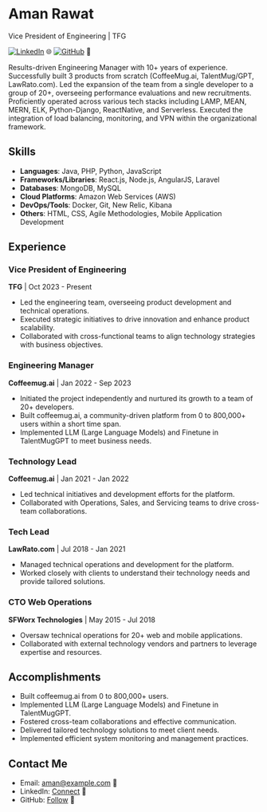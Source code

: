 # Aman Rawat
Vice President of Engineering | TFG

[![LinkedIn](https://img.shields.io/badge/LinkedIn-Connect-blue)](https://www.linkedin.com/in/amanrawat/) 🌐
[![GitHub](https://img.shields.io/badge/GitHub-Follow-brightgreen)](https://github.com/yourusername) 🚀

Results-driven Engineering Manager with 10+ years of experience. Successfully built 3 products from scratch (CoffeeMug.ai, TalentMug/GPT, LawRato.com). Led the expansion of the team from a single developer to a group of 20+, overseeing performance evaluations and new recruitments. Proficiently operated across various tech stacks including LAMP, MEAN, MERN, ELK, Python-Django, ReactNative, and Serverless. Executed the integration of load balancing, monitoring, and VPN within the organizational framework.

## Skills
- **Languages**: Java, PHP, Python, JavaScript
- **Frameworks/Libraries**: React.js, Node.js, AngularJS, Laravel
- **Databases**: MongoDB, MySQL
- **Cloud Platforms**: Amazon Web Services (AWS)
- **DevOps/Tools**: Docker, Git, New Relic, Kibana
- **Others**: HTML, CSS, Agile Methodologies, Mobile Application Development

## Experience

### Vice President of Engineering
**TFG** | Oct 2023 - Present 
- Led the engineering team, overseeing product development and technical operations.
- Executed strategic initiatives to drive innovation and enhance product scalability.
- Collaborated with cross-functional teams to align technology strategies with business objectives.

### Engineering Manager
**Coffeemug.ai** | Jan 2022 - Sep 2023
- Initiated the project independently and nurtured its growth to a team of 20+ developers.
- Built coffeemug.ai, a community-driven platform from 0 to 800,000+ users within a short time span.
- Implemented LLM (Large Language Models) and Finetune in TalentMugGPT to meet business needs.

### Technology Lead
**Coffeemug.ai** | Jan 2021 - Jan 2022
- Led technical initiatives and development efforts for the platform.
- Collaborated with Operations, Sales, and Servicing teams to drive cross-team collaborations.

### Tech Lead
**LawRato.com** | Jul 2018 - Jan 2021
- Managed technical operations and development for the platform.
- Worked closely with clients to understand their technology needs and provide tailored solutions.

### CTO Web Operations
**SFWorx Technologies** | May 2015 - Jul 2018
- Oversaw technical operations for 20+ web and mobile applications.
- Collaborated with external technology vendors and partners to leverage expertise and resources.

## Accomplishments
- Built coffeemug.ai from 0 to 800,000+ users.
- Implemented LLM (Large Language Models) and Finetune in TalentMugGPT.
- Fostered cross-team collaborations and effective communication.
- Delivered tailored technology solutions to meet client needs.
- Implemented efficient system monitoring and management practices.

## Contact Me
- Email: aman@example.com 📧
- LinkedIn: [Connect](https://www.linkedin.com/in/amanrawat/) 🤝
- GitHub: [Follow](https://github.com/yourusername) 📲
